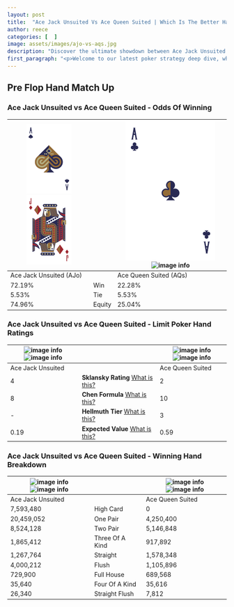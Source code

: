 ```yaml
---
layout: post
title:  "Ace Jack Unsuited Vs Ace Queen Suited | Which Is The Better Hand In Poker? A Complete Guide"
author: reece
categories: [  ]
image: assets/images/ajo-vs-aqs.jpg
description: "Discover the ultimate showdown between Ace Jack Unsuited and Ace Queen Suited in poker! Uncover the odds, strategies, and scenarios where one hand triumphs over the other. Get ready to up your poker game with this thrilling analysis."
first_paragraph: "<p>Welcome to our latest poker strategy deep dive, where we're pitting two distinct hands against each other in a high-stakes showdown: Ace Jack Unsuited vs Ace Queen Suited.</p><p>In the dynamic world of poker, every decision counts, and knowing which hand holds the upper hand is key to your success at the table.</p><p>In this article, we'll dissect these two hands, explore the scenarios where one dominates the other, and equip you with the knowledge to make strategic choices that can tip the odds in your favor.</p><p>Get ready to unravel the intriguing dynamics of these poker hands and elevate your game to new heights.</p>"
---
```




[comment]: # (sp0)

## Pre Flop Hand Match Up

<div class="table hand-ratings" markdown="1"> 



### Ace Jack Unsuited vs Ace Queen Suited - Odds Of Winning


    
| ![image info](assets/images/hand1/A.png) ![image info](assets/images/hand1/Jo.png) |  | ![image info](assets/images/hand2/A.png) ![image info](assets/images/hand2/Qs.png) |
| -------- | -------- | -------- |
| Ace Jack Unsuited (AJo) |  | Ace Queen Suited (AQs) |
| 72.19% | Win | 22.28% |
| 5.53% | Tie | 5.53% |
| 74.96% | Equity | 25.04% |




[comment]: # (sp1)



### Ace Jack Unsuited vs Ace Queen Suited - Limit Poker Hand Ratings


    
| ![image info](https://www.riverpairs.com/assets/images/hand1/A.png) ![image info](https://www.riverpairs.com/assets/images/hand1/Jo.png) |  | ![image info](https://www.riverpairs.com/assets/images/hand2/A.png) ![image info](https://www.riverpairs.com/assets/images/hand2/Qs.png) |
| -------- | -------- | -------- |
| Ace Jack Unsuited |  | Ace Queen Suited |
| 4 | **Sklansky Rating** [What is this?](/sklansky-rating-explained) | 2 |
| 8 | **Chen Formula** [What is this?](/chen-formula-explained) | 10 |
| - | **Hellmuth Tier** [What is this?](/Hellmuth-tier-explained) | 3 |
| 0.19 | **Expected Value** [What is this?](/expected-value-explained) | 0.59 |




[comment]: # (sp2)



### Ace Jack Unsuited vs Ace Queen Suited - Winning Hand Breakdown


    
| ![image info](https://www.riverpairs.com/assets/images/hand1/A.png) ![image info](https://www.riverpairs.com/assets/images/hand1/Jo.png) |  | ![image info](https://www.riverpairs.com/assets/images/hand2/A.png) ![image info](https://www.riverpairs.com/assets/images/hand2/Qs.png) |
| -------- | -------- | -------- |
| Ace Jack Unsuited |  | Ace Queen Suited |
| 7,593,480 | High Card | 0 |
| 20,459,052 | One Pair | 4,250,400 |
| 8,524,128 | Two Pair | 5,146,848 |
| 1,865,412 | Three Of A Kind | 917,892 |
| 1,267,764 | Straight | 1,578,348 |
| 4,000,212 | Flush | 1,105,896 |
| 729,900 | Full House | 689,568 |
| 35,640 | Four Of A Kind | 35,616 |
| 26,340 | Straight Flush | 7,812 |




[comment]: # (sp3)



</div>

[comment]: # (sp4)



[comment]: # (sp5)


